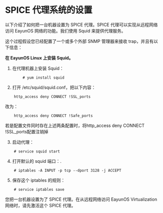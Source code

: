 # SPICE 代理系统的设置

以下介绍了如何把一台机器设置为 SPICE 代理。SPICE 代理可以实现从远程网络访问 EayunOS 网络的功能。我们使用 Squid 来提供代理服务。

这个过程假设您已经配置了一个或多个外部 SNMP 管理器来接收 trap，并且有以下信息：

**在 EayunOS Linux 上安装 Squid。**

1.  在代理机器上安装 Squid：

```
        # yum install squid
```
	
2.  打开 /etc/squid/squid.conf，把以下内容：

```
	http_access deny CONNECT !SSL_ports
```

   改为：

```
	http_access deny CONNECT !Safe_ports
```

若是配置文件同时存在上述两条配置时，将http_access deny CONNECT !SSL_ports配置注销掉

   
3.  启动代理：

```
	# service squid start
```
	
4.  打开默认的 squid 端口：.

```
	# iptables -A INPUT -p tcp --dport 3128 -j ACCEPT
```
	
5.  保存这个 iptables 的规则：

```
	# service iptables save
```
	
您把一台机器设置为了 SPICE 代理。在从远程网络访问 EayunOS Virtualization 网络时，请先激活这个 SPICE 代理。
